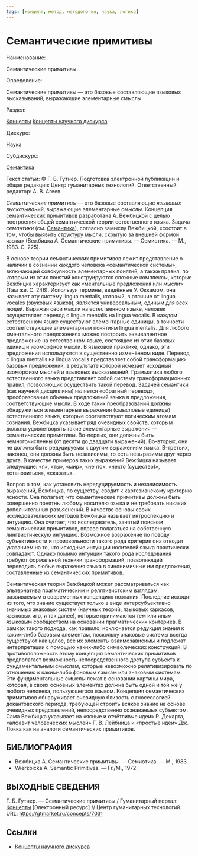 ```yaml
---
tags: [концепт, метод, методология, наука, логика]
---
```

# Семантические примитивы

Наименование:

Семантические примитивы.

Определение:

Семантические примитивы — это базовые составляющие языковых высказываний, выражающие элементарные смыслы.

Раздел:

[Концепты](https://gtmarket.ru/concepts/)  [Концепты научного дискурса](https://gtmarket.ru/concepts/scientific-concepts)

Дискурс:

[Наука](https://gtmarket.ru/concepts/6860)

Субдискурс:

[Семантика](https://gtmarket.ru/concepts/6933)

Текст статьи: © Г. Б. Гутнер. Подготовка электронной публикации и общая редакция: Центр гуманитарных технологий. Ответственный редактор: А. В. Агеев.

_Семантические примитивы_ — это базовые составляющие _языковых высказываний_, выражающие элементарные _смыслы_. Концепция семантических примитивов разработана А. Вежбицкой с целью построения общей семантической теории естественного языка. Задача _семантики_ (см. [Семантика](https://gtmarket.ru/concepts/6933)), согласно замыслу Вежбицкой, «состоит в том, чтобы выявить структуру мысли, скрытую за внешней формой языка» (Вежбицка А. Семантические примитивы. — Семиотика. — М., 1983. С. 225).

В основе теории семантических примитивов лежит представление о наличии в сознании каждого человека «семантической системы», включающей совокупность элементарных понятий, а также правил, по которым из этих понятий конструируются сложные комплексы, которые Вежбицка характеризует как «ментальные предложения или мысли» (Там же. С. 246). Используя термины, введённые У. Оккамом, она называет эту систему lingua mentalis, который, в отличие от lingua vocales (звуковых языков), является универсальным, единым для всех людей. Выражая свои мысли на естественном языке, человек осуществляет перевод с lingua mentalis на lingua vocalis. В каждом естественном языке существуют элементарные единицы, в точности соответствующие элементарным понятиям lingua mentalis. Для любого «ментального предложения» можно построить эквивалентное предложение на естественном языке, состоящее из этих базовых единиц и изоморфное мысли. В языковой практике, однако, эти предложения используются в существенно изменённом виде. Перевод с lingua mentalis на lingua vocalis представляет собой трансформацию базовых предложений, в результате которой исчезает исходный изоморфизм мыслей и языковых высказываний. Грамматика любого естественного языка представляет собой систему трансформационных правил, позволяющих осуществить такой перевод. Задачей семантики (как научной дисциплины) является «обратный перевод», преобразование обычных предложений языка в предложения, соответствующие мысли. В ходе таких преобразований должны обнаружиться элементарные выражения (смысловые единицы) естественного языка, которые соответствуют логическим атомам сознания. Вежбицка указывает ряд очевидных свойств, которым должны удовлетворять такие элементарные выражения — семантические примитивы. Во-первых, они должны быть немногочисленны (от десяти до двадцати выражений). Во-вторых, они не должны быть редуцируемы к другим выражениям языка. В-третьих, наконец, они должны быть независимы, то есть невыразимы друг через друга. В качестве примеров таких выражений Вежбицка называет следующие: «я», «ты», «мир», «нечто», «некто (существо)», «становиться», «сказать».

Вопрос о том, как установить нередуцируемость и независимость выражений, Вежбицка, по существу, сводит к картезианскому критерию ясности. Она полагает, что семантические примитивы должны быть совершенно понятны любому носителю языка и не требовать никаких дополнительных разъяснений. В качестве основы своих исследовательских методов Вежбицка называет интроспекцию и интуицию. Она считает, что исследователь, занятый поиском семантических примитивов, вправе полагаться на собственную лингвистическую интуицию. Возможное возражение по поводу субъективности и произвольности такого рода критерия она отводит указанием на то, что исходные интуиции носителей языка практически совпадают. Однако помимо интуиции такого рода исследования требуют формальной техники трансформаций, позволяющей переводить любые выражения языка в синонимичные им предложения, составленные из семантических примитивов.

Семантическая теория Вежбицкой может рассматриваться как альтернатива прагматическим и релятивистским взглядам, развиваемым в современных концепциях познания. Последние исходят из того, что знание существует только в виде интерсубъективно значимых знаковых систем (научных теорий, языковых каркасов, языковых игр, и так далее), которые принимаются тем или иным языковым сообществом на основании прагматических критериев. В рамках такого подхода, как правило, исключается редукция знания к каким-либо базовым элементам, поскольку знаковые системы всегда существуют как целое, все их элементы взаимозависимы и подлежат интерпретации с помощью каких-либо символических конструкций. В противоположность этому концепция семантических примитивов предполагает возможность непосредственного доступа субъекта к фундаментальным смыслам, которые невозможно релятивизировать по отношению к каким-либо фоновым языкам или знаковым системам. Эти фундаментальные смыслы лежат в основании картины мира, которая, в своих основных элементах должна быть одной и той же у любого человека, пользующегося языком. Концепция семантических примитивов обнаруживает очевидную близость с гносеологией докантовского периода, требующей строить всякое знание на основе очевидных представлений, непосредственно сознаваемых субъектом. Сама Вежбицка указывает на «ясные и отчётливые идеи» Р. Декарта, «алфавит человеческих мыслей» Г. В. Лейбница и «простые идеи» Дж. Локка как на аналоги семантических примитивов.

## БИБЛИОГРАФИЯ

- Вежбицка А. Семантические примитивы. — Семиотика. — М., 1983.
- Wierzbicka A. Semantic Primitives. — Fr./M., 1972.

## ВЫХОДНЫЕ СВЕДЕНИЯ

Г. Б. Гутнер. — Семантические примитивы / Гуманитарный портал: [Концепты](https://gtmarket.ru/concepts/) [Электронный ресурс] // Центр гуманитарных технологий. URL: <https://gtmarket.ru/concepts/7031>

## Ссылки

- [Концепты научного дискурса](Концепты%20научного%20дискурса.md)
